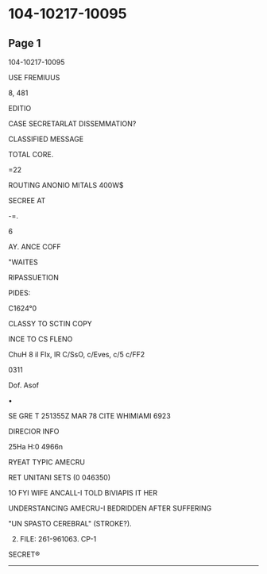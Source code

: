 # 104-10217-10095

## Page 1

104-10217-10095

USE FREMIUUS

8, 481

EDITIO

CASE SECRETARLAT DISSEMMATION?

CLASSIFIED MESSAGE

TOTAL CORE.

=22

ROUTING ANONIO MITALS 400W$

SECREE AT

-=.

6

AY. ANCE COFF

"WAITES

RIPASSUETION

PIDES:

C1624°0

CLASSY TO SCTIN COPY

INCE TO CS FLENO

ChuH 8 il FIx, IR C/SsO, c/Eves, c/5 c/FF2

0311

Dof. Asof

•

SE GRE T 251355Z MAR 78 CITE WHIMIAMI 6923

DIRECIOR INFO

25Ha H:0 4966n

RYEAT TYPIC AMECRU

RET UNITANI SETS (0 046350)

1O FYI WIFE ANCALL-I TOLD BIVIAPIS IT HER

UNDERSTANCING AMECRU-I BEDRIDDEN AFTER SUFFERING

"UN SPASTO CEREBRAL" (STROKE?).

2. FILE: 261-961063. CP-1

SECRET®

---


